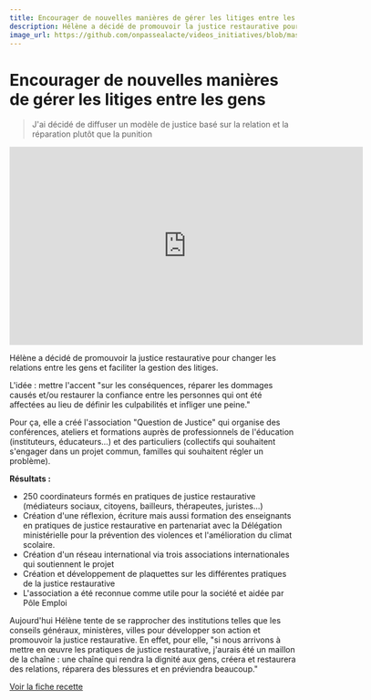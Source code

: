 ```yaml
---
title: Encourager de nouvelles manières de gérer les litiges entre les gens
description: Hélène a décidé de promouvoir la justice restaurative pour changer les relations entre les gens et faciliter la gestion des litiges.
image_url: https://github.com/onpassealacte/videos_initiatives/blob/master/media/question_justice.jpg?raw=true
---
```


# Encourager de nouvelles manières de gérer les litiges entre les gens

> J'ai décidé de diffuser un modèle de justice basé sur la relation et la réparation plutôt que la punition

<iframe src="https://player.vimeo.com/video/153212485" width="620" height="348" frameborder="0" webkitallowfullscreen mozallowfullscreen allowfullscreen></iframe>

Hélène a décidé de promouvoir la justice restaurative pour changer les relations entre les gens et faciliter la gestion des litiges.

L'idée : mettre l'accent "sur les conséquences, réparer les dommages causés et/ou restaurer la confiance entre les personnes qui ont été affectées au lieu de définir les culpabilités et infliger une peine."

Pour ça, elle a créé l'association "Question de Justice" qui organise des conférences, ateliers et formations auprès de professionnels de l'éducation (instituteurs, éducateurs...) et des particuliers (collectifs qui souhaitent s'engager dans un projet commun, familles qui souhaitent régler un problème).

**Résultats :**

* 250 coordinateurs formés en pratiques de justice restaurative (médiateurs sociaux, citoyens, bailleurs, thérapeutes, juristes...)
* Création d'une réflexion, écriture mais aussi formation des enseignants en pratiques de justice restaurative en partenariat avec la Délégation ministérielle pour la prévention des violences et l'amélioration du climat scolaire.
* Création d'un réseau international via trois associations internationales qui soutiennent le projet
* Création et développement de plaquettes sur les différentes pratiques de la justice restaurative
* L'association a été reconnue comme utile pour la société et aidée par Pôle Emploi

Aujourd'hui Hélène tente de se rapprocher des institutions telles que les conseils généraux, ministères, villes pour développer son action et promouvoir la justice restaurative. En effet, pour elle, "si nous arrivons à mettre en œuvre les pratiques de justice restaurative, j'aurais été un maillon de la chaîne : une chaîne qui rendra la dignité aux gens, créera et restaurera des relations, réparera des blessures et en préviendra beaucoup."

[Voir la fiche recette](http://www.onpassealacte.fr/recettes_coup_de_coeur_en_savoir_plus.php?r=87868653312)
